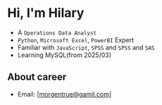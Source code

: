 # Hi, I'm Hilary

- A `Operations Data Analyst`
- `Python`, `Microsoft Excel`, `PowerBI` Expert
- Familiar with `JavaScript`, `SPSS` and `SPSS` and `SAS`
- Learning MySQL(from 2025/03)



## About career

  - Email: [morgentrue@gamil.com]


